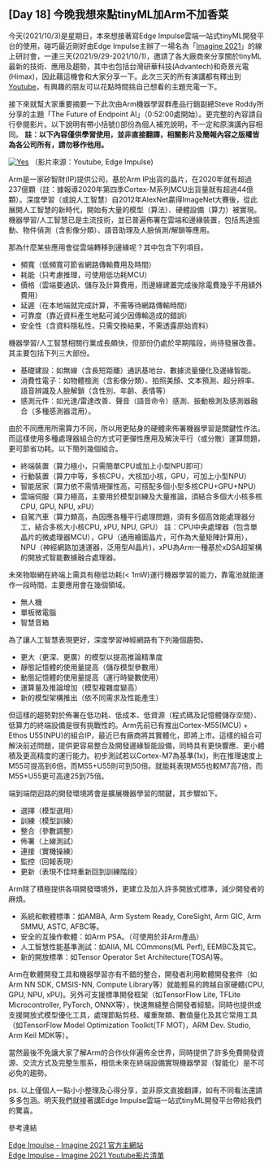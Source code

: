## [Day 18] 今晚我想來點tinyML加Arm不加香菜

今天(2021/10/3)是星期日，本來想接著寫Edge Impulse雲端一站式tinyML開發平台的使用，碰巧最近剛好由Edge Impulse主辦了一場名為「[Imagine 2021](https://edgeimpulse.com/imagine)」的線上研討會，一連三天(2021/9/29-2021/10/1)，邀請了各大廠商來分享關於tinyML最新的技術、應用及趨勢，其中也包括台灣研華科技(Advantech)和奇景光電(Himax)，因此藉這機會和大家分享一下。此次三天的所有演講都有釋出到[Youtube](https://www.youtube.com/c/EdgeImpulse/playlists)，有興趣的朋友可以花點時間挑自己想看的主題充電一下。

接下來就幫大家重要摘要一下此次由Arm機器學習群產品行銷副總Steve Roddy所分享的主題「The Future of Endpoint AI」（0:52:00處開始）。更完整的內容請自行參閱影片。以下說明有帶小括號()部份為個人補充說明，不一定和原演講內容相同。
**註：以下內容僅供學習使用，並非直接翻譯，相關影片及簡報內容之版權皆為各公司所有，請勿移作他用。**

[![Yes](https://img.youtube.com/vi/jTDjO1xf-yc/0.jpg)](https://www.youtube.com/watch?v=jTDjO1xf-yc)
（影片來源：Youtube, Edge Impulse)

Arm是一家矽智財(IP)提供公司，基於Arm IP出貨的晶片，在2020年就有超過237億顆（註：據報導2020年第四季Cortex-M系列MCU出貨量就有超過44億顆）。深度學習（或說人工智慧）自2012年AlexNet贏得ImageNet大賽後，從此展開人工智慧的新時代，開始有大量的模型（算法）、硬體設備（算力）被實現。機器學習/人工智慧已是主流技術，並已普遍佈署在雲端和邊緣裝置，包括馬達振動、物件偵測（含影像分類）、語音助理及人臉偵測/解鎖等應用。

那為什麼某些應用會從雲端轉移到邊緣呢？其中包含下列項目。
* 頻寬（低頻寬可節省網路傳輸費用及時間）
* 耗能（只考慮推理，可使用低功耗MCU）
* 價格（雲端要通訊、儲存及計算費用，而邊緣建置完成後除電費幾乎不用額外費用）
* 延遲（在本地端就完成計算，不需等待網路傳輸時間）
* 可靠度（靠近資料產生地點可減少因傳輸造成的錯誤）
* 安全性（含資料隱私性，只需交換結果，不需透露原始資料）

機器學習/人工智慧相關行業成長頗快，但部份仍處於早期階段，尚待發展改善。其主要包括下列三大部份。
* 基礎建設：如無線（含長短距離）通訊基地台、數據流量優化及邊緣智能。
* 消費性電子：如物體檢測（含影像分類）、拍照美顏、文本預測、超分辨率、語音辨識及人臉解鎖（含性別、年齡、表情等）
* 感測元件：如光達/雷達改善、聲音（語音命令）感測、振動檢測及感測器融合（多種感測器混用）。

由於不同應用所需算力不同，所以用更貼身的硬體來佈署機器學習是關鍵性作法。而這樣使用多種處理器組合的方式可更彈性應用及解決平行（或分散）運算問題，更可節省功耗。以下簡列幾個組合。
* 終端裝置（算力極小，只需簡單CPU或加上小型NPU即可）
* 行動裝置（算力中等，多核CPU，大核加小核，GPU，可加上小型NPU）
* 智能居家（算力依不需情境彈性高，可搭配多個小型多核CPU+GPU+NPU）
* 雲端伺服（算力極高，主要用於模型訓練及大量推論，須結合多個大小核多核CPU, GPU, NPU, xPU）
* 自駕汽車（算力頗高，為因應各種平行處理問題，須有多個高效能處理器分工，結合多核大小核CPU, xPU, NPU, GPU）
註：CPU中央處理器（包含單晶片的微處理器MCU），GPU（通用繪圖晶片，可作為大量矩陣計算用），NPU（神經網路加速運器，泛用型AI晶片)，xPU為Arm一種基於xDSA超架構的開放式智能數據融合處理器。

未來物聯網在終端上需具有極低功耗(< 1mW)運行機器學習的能力，靠電池就能運作一段時間，主要應用會在幾個領域。
* 無人機
* 單板微電腦
* 智慧音箱

為了讓人工智慧表現更好，深度學習神經網路有下列幾個趨勢。
* 更大（更深、更廣）的模型以提高推論精準度
* 靜態記憶體的使用量提高（儲存模型參數用）
* 動態記憶體的使用量提高（運行時變數使用）
* 運算量及推論增加（模型複雜度變高）
* 新的模型架構推出（依不同需求及性能產生）

但這樣的趨勢對於佈署在低功耗、低成本、低資源（程式碼及記憶體儲存空間）、低算力的終端設備是很有挑戰性的。Arm先前已有推出Cortex-M55(MCU) + Ethos U55(NPU)的組合IP，最近已有廠商將其實體化，即將上市。這樣的組合可解決前述問題，提供更容易整合及開發邊緣智能設備，同時具有更快響應、更小體積及更高精度的運行能力。初步測試若以Cortex-M7為基準(1x)，則在推理速度上M55可提高到6倍，而M55+U55則可到50倍。就能耗表現M55也較M7高7倍，而M55+U55更可高達25到75倍。

端到端閉迴路的開發環境將會是擴展機器學習的關鍵，其步驟如下。
* 選擇（模型選用）
* 訓練（模型訓練）
* 整合（參數調整）
* 佈署（上線測試）
* 連接（實機操練）
* 監控（回報表現）
* 更新（表現不佳時重新回到訓練階段）

Arm除了積極提供各項開發環境外，更建立及加入許多開放式標準，減少開發者的麻煩。
* 系統和軟體標準：如AMBA, Arm System Ready, CoreSight, Arm GIC, Arm SMMU, ASTC, AFBC等。
* 安全的互操作軟體：如Arm PSA。（可使用於非Arm產品）
* 人工智慧性能基準測試：如AIIA, ML COmmons(ML Perf), EEMBC及其它。
* 新的開放標準：如Tensor Operator Set Architecture(TOSA)等。

Arm在軟體開發工具和機器學習亦有不錯的整合，開發者利用軟體開發套件（如Arm NN SDK, CMSIS-NN, Compute Library等）就能輕易的跨越自家硬體(CPU, GPU, NPU, xPU)。另外可支援標準開發框架（如TensorFlow Lite, TFLite Microcontroller, PyTorch, ONNX等），快速無縫整合開發者經驗。同時也提供或支援開放式模型優化工具，處理節點剪枝、權重聚類、數值量化及其它常用工具（如TensorFlow Model Optimization Toolkit(TF MOT)，ARM Dev. Studio, Arm Keil MDK等）。

當然最後不免讓大家了解Arm的合作伙伴遍佈全世界，同時提供了許多免費開發資源、交流方式及完整生態系，相信未來在終端設備實現機器學習（智能化）是不可必免的趨勢。

ps. 以上僅個人一點小小整理及心得分享，並非原文直接翻譯，如有不同看法還請多多包涵。明天我們就接著講Edge Impulse雲端一站式tinyML開發平台帶給我們的驚喜。

參考連結

[Edge Impulse - Imagine 2021 官方主網站](https://edgeimpulse.com/imagine)  
[Edge Impulse - Imagine 2021 Youtube影片清單](https://www.youtube.com/c/EdgeImpulse/playlists)
